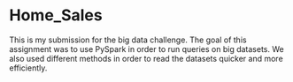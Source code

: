 # Home_Sales
This is my submission for the big data challenge. The goal of this assignment was to use PySpark in order to run queries on big datasets. We also used different methods in order to read the datasets quicker and more efficiently.